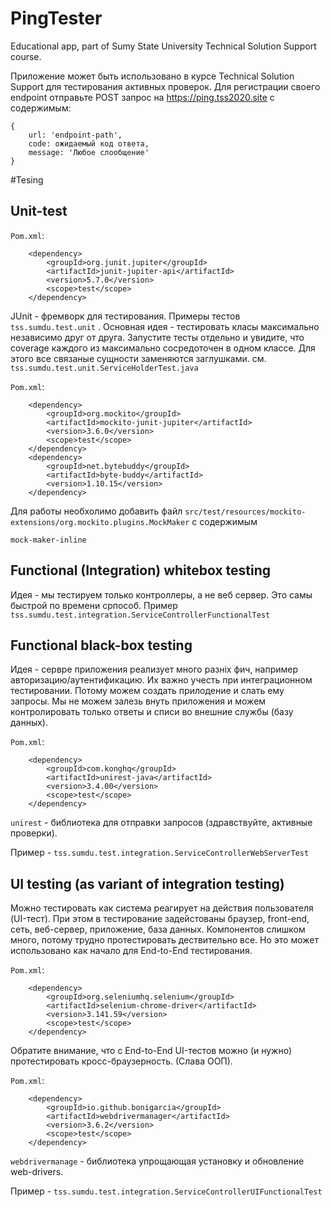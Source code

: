 # PingTester
Educational app, part of  Sumy State University  Technical Solution Support course. 

Приложение может быть использовано в курсе Technical Solution Support для тестирования активных проверок.
Для регистрации своего endpoint отправьте POST запрос на https://ping.tss2020.site с содержимым:

    {
        url: 'endpoint-path',
        code: ожидаемый код ответа,
        message: 'Любое слообщение'
    } 


#Tesing

## Unit-test

`Pom.xml`:

        <dependency>
            <groupId>org.junit.jupiter</groupId>
            <artifactId>junit-jupiter-api</artifactId>
            <version>5.7.0</version>
            <scope>test</scope>
        </dependency>

JUnit - фремворк для тестирования.
Примеры тестов `tss.sumdu.test.unit` . Основная идея - тестировать класы максимально независимо друг от друга.
Запустите тесты отдельно и увидите, что coverage каждого из максимально сосредоточен в одном классе.
Для этого все связаные сущности заменяются заглушками. см. `tss.sumdu.test.unit.ServiceHolderTest.java`

`Pom.xml`:

        <dependency>
            <groupId>org.mockito</groupId>
            <artifactId>mockito-junit-jupiter</artifactId>
            <version>3.6.0</version>
            <scope>test</scope>
        </dependency>
        <dependency>
            <groupId>net.bytebuddy</groupId>
            <artifactId>byte-buddy</artifactId>
            <version>1.10.15</version>
        </dependency>

Для работы необхолимо добавить файл `src/test/resources/mockito-extensions/org.mockito.plugins.MockMaker`  с содержимым

    mock-maker-inline

## Functional (Integration) whitebox testing

Идея - мы тестируем только контроллеры, а не веб сервер. Это самы быстрой по времени српособ. Пример 
`tss.sumdu.test.integration.ServiceControllerFunctionalTest`
 
## Functional black-box testing

Идея - сервре приложения реализует много разніх фич, например авторизацию/аутентификацию. Их важно учесть при
интеграционном тестировании. Потому можем создать прилодение и слать ему запросы. Мы не можем залезь внуть приложения и
можем контролировать только ответы и списи во внешние службы (базу данных).

`Pom.xml`:

        <dependency>
            <groupId>com.konghq</groupId>
            <artifactId>unirest-java</artifactId>
            <version>3.4.00</version>
            <scope>test</scope>
        </dependency>

`unirest` - библиотека для отправки запросов (здравствуйте, активные проверки). 
        
Пример - `tss.sumdu.test.integration.ServiceControllerWebServerTest`


## UI testing (as variant of integration testing)

Можно тестировать как система реагирует на действия пользователя (UI-тест). При этом в тестирование задейстованы браузер,
front-end, сеть, веб-сервер, приложение, база данных. Компонентов слишком много, потому трудно протестировать
дествительно все. Но это может использовано как начало для End-to-End тестирования.

`Pom.xml`:

        <dependency>
            <groupId>org.seleniumhq.selenium</groupId>
            <artifactId>selenium-chrome-driver</artifactId>
            <version>3.141.59</version>
            <scope>test</scope>
        </dependency>

Обратите внимание, что с End-to-End UI-тестов можно (и нужно) протестировать кросс-браузерность. (Слава ООП).  

`Pom.xml`:

        <dependency>
            <groupId>io.github.bonigarcia</groupId>
            <artifactId>webdrivermanager</artifactId>
            <version>3.6.2</version>
            <scope>test</scope>
        </dependency>

`webdrivermanage` - библиотека упрощающая установку и обновление web-drivers.

 Пример -  `tss.sumdu.test.integration.ServiceControllerUIFunctionalTest`